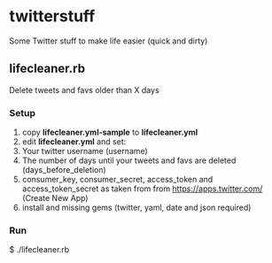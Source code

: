 # twitterstuff
Some Twitter stuff to make life easier (quick and dirty)

## lifecleaner.rb
Delete tweets and favs older than X days

### Setup

1. copy **lifecleaner.yml-sample** to **lifecleaner.yml**
2. edit **lifecleaner.yml** and set:
 1. Your twitter username (username)
 2. The number of days until your tweets and favs are deleted (days_before_deletion)
 3. consumer_key, consumer_secret, access_token and access_token_secret as taken from from https://apps.twitter.com/ (Create New App)
3. install and missing gems (twitter, yaml, date and json required)

### Run

$ ./lifecleaner.rb
